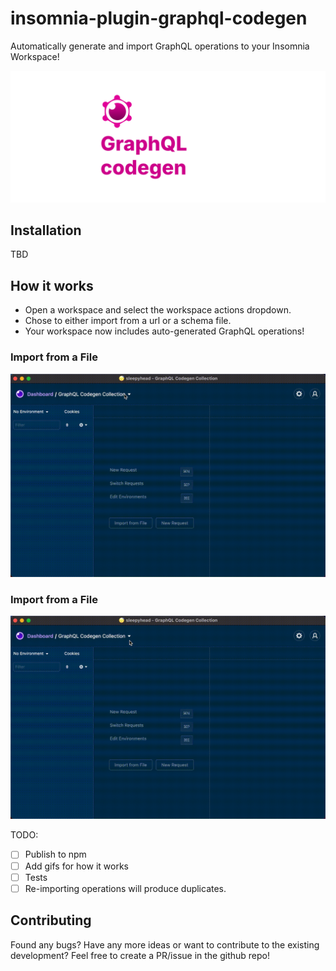# insomnia-plugin-graphql-codegen

Automatically generate and import GraphQL operations to your Insomnia Workspace!

<img src='./insomnia/cover.svg' />

## Installation

TBD

## How it works

- Open a workspace and select the workspace actions dropdown.
- Chose to either import from a url or a schema file.
- Your workspace now includes auto-generated GraphQL operations!

### Import from a File

<img src="./graphql-codegen-import-file.gif" />

### Import from a File
<img src="./graphql-codegen-import-url.gif" />

TODO:
- [ ] Publish to npm
- [ ] Add gifs for how it works
- [ ] Tests
- [ ] Re-importing operations will produce duplicates. 

## Contributing
Found any bugs? Have any more ideas or want to contribute to the existing development?
Feel free to create a PR/issue in the github repo!